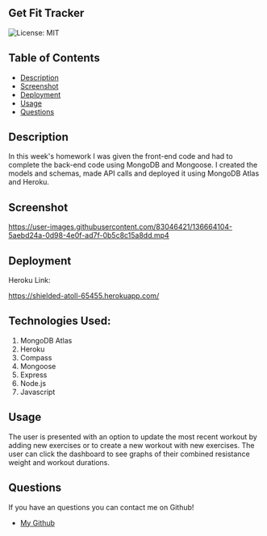 ## Get Fit Tracker

![License: MIT](https://img.shields.io/badge/License-MIT-yellow.svg)
​
## Table of Contents

* [Description](#Description)
* [Screenshot](#Screenshot)
* [Deployment](#Deployment)
* [Usage](#Usage)
* [Questions](#Questions)
​

## Description

In this week's homework I was given the front-end code and had to complete the back-end code using MongoDB and Mongoose. I created the models and schemas, made API calls and deployed it using MongoDB Atlas and Heroku.

## Screenshot

https://user-images.githubusercontent.com/83046421/136664104-5aebd24a-0d98-4e0f-ad7f-0b5c8c15a8dd.mp4


## Deployment

Heroku Link:

https://shielded-atoll-65455.herokuapp.com/

## Technologies Used:

1. MongoDB Atlas
2. Heroku
3. Compass
4. Mongoose
5. Express
6. Node.js
7. Javascript


## Usage

The user is presented with an option to update the most recent workout by adding new exercises or to create a new workout with  new exercises. The user can click the dashboard to see graphs of their combined resistance weight and workout durations.

## Questions

If you have an questions you can contact me on Github!

- [My Github](https://github.com/ktmac21) 




